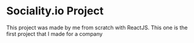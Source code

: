 # Sociality.io Project

This project was made by me from scratch with ReactJS. This one is the first project that I made for a company


